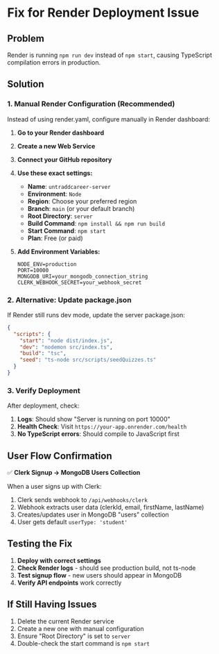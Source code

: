 # Fix for Render Deployment Issue

## Problem
Render is running `npm run dev` instead of `npm start`, causing TypeScript compilation errors in production.

## Solution

### 1. Manual Render Configuration (Recommended)

Instead of using render.yaml, configure manually in Render dashboard:

1. **Go to your Render dashboard**
2. **Create a new Web Service**
3. **Connect your GitHub repository**
4. **Use these exact settings:**

   - **Name**: `untraddcareer-server`
   - **Environment**: `Node`
   - **Region**: Choose your preferred region
   - **Branch**: `main` (or your default branch)
   - **Root Directory**: `server`
   - **Build Command**: `npm install && npm run build`
   - **Start Command**: `npm start`
   - **Plan**: Free (or paid)

5. **Add Environment Variables:**
   ```
   NODE_ENV=production
   PORT=10000
   MONGODB_URI=your_mongodb_connection_string
   CLERK_WEBHOOK_SECRET=your_webhook_secret
   ```

### 2. Alternative: Update package.json

If Render still runs dev mode, update the server package.json:

```json
{
  "scripts": {
    "start": "node dist/index.js",
    "dev": "nodemon src/index.ts",
    "build": "tsc",
    "seed": "ts-node src/scripts/seedQuizzes.ts"
  }
}
```

### 3. Verify Deployment

After deployment, check:
1. **Logs**: Should show "Server is running on port 10000"
2. **Health Check**: Visit `https://your-app.onrender.com/health`
3. **No TypeScript errors**: Should compile to JavaScript first

## User Flow Confirmation

✅ **Clerk Signup → MongoDB Users Collection**

When a user signs up with Clerk:
1. Clerk sends webhook to `/api/webhooks/clerk`
2. Webhook extracts user data (clerkId, email, firstName, lastName)
3. Creates/updates user in MongoDB "users" collection
4. User gets default `userType: 'student'`

## Testing the Fix

1. **Deploy with correct settings**
2. **Check Render logs** - should see production build, not ts-node
3. **Test signup flow** - new users should appear in MongoDB
4. **Verify API endpoints** work correctly

## If Still Having Issues

1. Delete the current Render service
2. Create a new one with manual configuration
3. Ensure "Root Directory" is set to `server`
4. Double-check the start command is `npm start` 